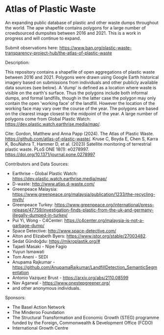 # Atlas of Plastic Waste 
An expanding public database of plastic and other waste dumps throughout the world. The apw shapefile contains polygons for a large number of crowdsourced dumpsites between 2016 and 2021. This is a work in progress and will continue to expand.

Submit observations here: https://www.ban.org/plastic-waste-transparency-project-hub/the-atlas-of-plastic-waste

Description:

This repository contains a shapefile of open aggregations of plastic waste between 2016 and 2021. Polygons were drawn using Google Earth historical imagery based on submissions from individuals and other publicly available data sources (see below). A 'dump' is defined as a location where waste is visible on the earth's surface. Thus the polygons include both informal dumps, and formal landfills, though in the latter case the polygon may only contain the open 'working face' of the landfill. However the location of the working face may vary over the course of the year. The polygons are based on the clearest image closest to the midpoint of the year. A large number of polygons come from Global Plastic Watch: https://dev.plastic.watch.earthrise.media/map/.

Cite: 
Gordon, Matthew and Anna Papp (2024). The Atlas of Plastic Waste. https://github.com/atlas-of-plastic-waste/.
Kruse C, Boyda E, Chen S, Karra K, BouNahra T, Hammer D, et al. (2023) Satellite monitoring of terrestrial plastic waste. PLoS ONE 18(1): e0278997. https://doi.org/10.1371/journal.pone.0278997


Contributors and Data Sources:
- Earthrise - Global Plastic Watch: https://dev.plastic.watch.earthrise.media/map/
- D-waste: http://www.atlas.d-waste.com/
- Greenpeace Malaysia: https://www.greenpeace.org/malaysia/publication/1233/the-recycling-myth/
- Greenpeace Turkey: https://www.greenpeace.org/international/press-release/47759/investigation-finds-plastic-from-the-uk-and-germany-illegally-dumped-in-turkey/
- Pui Yi, Wong - C4Center: https://c4center.org/malaysia-is-not-a-garbage-dump/
- Space Detective: http://www.space-detective.com/
- Alton and Elizabeth Byers: https://www.jstor.org/stable/27003482.
- Sedat Gündoğdu: https://mikroplastik.org/#
- Tajaeli Masaki - Nipe Fagio
- Yuyun Ismawati
- Tom Aneni - SEDI
- Anupama Rajkumar - https://github.com/AnupamaRajkumar/LandfillDetection_SemanticSegmentation
- Antonio Vazquez Brust - https://arxiv.org/abs/2110.08599
- Nav Agarwal - https://www.onestepgreener.org/
- and other anonymous individuals.


Sponsors:
- The Basel Action Network
- The Minderoo Foundation
- The Structural Transformation and Economic Growth (STEG) programme funded by the Foreign, Commonwealth & Development Office (FCDO)
- International Growth Centre
